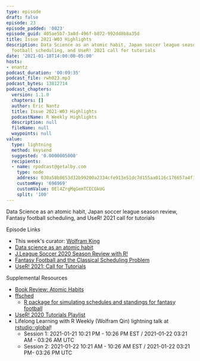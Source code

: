 ```yaml
---
type: episode
draft: false
episode: 23
episode_padded: '0023'
episode_guid: 405ae5b7-3a8d-496f-b072-992dd8b8a35d
title: Issue 2021-W03 Highlights
description: Data Science as an atomic habit, Japan soccer league season review, fantasy
  football scheduling, and UseR! 2021 call for tutorials
date: '2021-01-18T14:00:00-05:00'
hosts:
- enantz
podcast_duration: '00:09:35'
podcast_file: rwh023.mp3
podcast_bytes: 13812714
podcast_chapters:
  version: 1.1.0
  chapters: []
  author: Eric Nantz
  title: Issue 2021-W03 Highlights
  podcastName: R Weekly Highlights
  description: null
  fileName: null
  waypoints: null
value:
  type: lightning
  method: keysend
  suggested: '0.0000005000'
  recipients:
  - name: rpodcast@getalby.com
    type: node
    address: 030a58b8653d32b99200a2334cfe913e51dc7d155aa0116c176657a4f1722677a3
    customKey: '696969'
    customValue: 0El4ZrgMqGemTCECGkUG
    split: '100'
---
```

Data Science as an atomic habit, Japan soccer league season review,
Fantasy football scheduling, and UseR! 2021 call for tutorials

Episode Links

-   This week's curator:
    <a href="https://github.com/qinwf" rel="nofollow">Wolfram King</a>
-   <a href="https://malco.io/2021/01/04/data-science-as-an-atomic-habit/"
    rel="nofollow">Data science as an atomic habit</a>
-   <a
    href="http://Ryo-N7.github.io/2021-01-14-jleague-2020-season-review-with-r/"
    rel="nofollow">J.League Soccer 2020 Season Review with R!</a>
-   <a
    href="https://tonyelhabr.rbind.io/post/fantasy-football-schedule-problem/"
    rel="nofollow">Fantasy Football and the Classical Scheduling Problem</a>
-   <a
    href="https://user2021.r-project.org/participation/call-for-tutorials/"
    rel="nofollow">UseR! 2021: Call for Tutorials</a>

Supplemental Resources

-   <a href="https://kislayverma.com/books/book-review-atomic-habits"
    rel="nofollow">Book Review: Atomic Habits</a>
-   <a href="https://github.com/tonyelhabr/ffsched/" rel="nofollow">ffsched
    - R package for simulating schedules and standings for fantasy
    football</a>
-   <a
    href="https://www.youtube.com/playlist?list=PL4IzsxWztPdkj6NbIGdhsVd9MluxV05RN"
    rel="nofollow">UseR! 2020 Tutorials Playlist</a>
-   Lifelong Learning with R Weekly (Wolfram Qin) lightning talk at
    <a href="https://global.rstudio.com/student/catalog"
    rel="nofollow">rstudio::global</a>!
    -   Session 1: 2021-01-21 10:21 PM - 10:26 PM EST / 2021-01-22 03:21
        AM - 03:26 AM UTC
    -   Session 2: 2021-01-22 10:21 AM - 10:26 AM EST / 2021-01-22 03:21
        PM- 03:26 PM UTC
